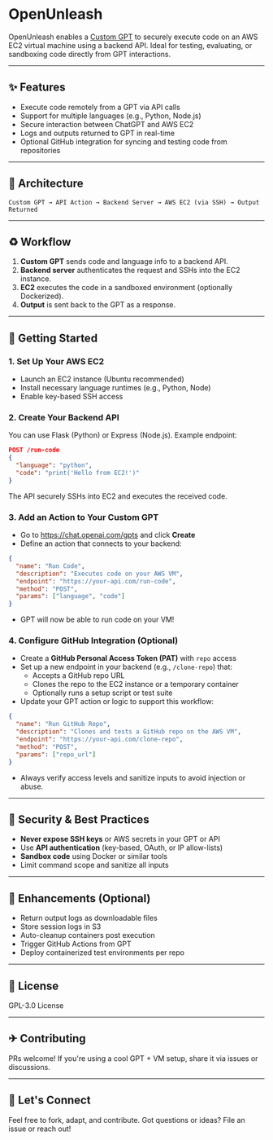 # OpenUnleash

OpenUnleash enables a [Custom GPT](https://chat.openai.com/gpts) to securely execute code on an AWS EC2 virtual machine using a backend API. Ideal for testing, evaluating, or sandboxing code directly from GPT interactions.

---

## ✨ Features
- Execute code remotely from a GPT via API calls
- Support for multiple languages (e.g., Python, Node.js)
- Secure interaction between ChatGPT and AWS EC2
- Logs and outputs returned to GPT in real-time
- Optional GitHub integration for syncing and testing code from repositories

---

## 🤝 Architecture
```text
Custom GPT → API Action → Backend Server → AWS EC2 (via SSH) → Output Returned
```

---

## ♻ Workflow
1. **Custom GPT** sends code and language info to a backend API.
2. **Backend server** authenticates the request and SSHs into the EC2 instance.
3. **EC2** executes the code in a sandboxed environment (optionally Dockerized).
4. **Output** is sent back to the GPT as a response.

---

## 🚀 Getting Started

### 1. Set Up Your AWS EC2
- Launch an EC2 instance (Ubuntu recommended)
- Install necessary language runtimes (e.g., Python, Node)
- Enable key-based SSH access

### 2. Create Your Backend API
You can use Flask (Python) or Express (Node.js). Example endpoint:
```json
POST /run-code
{
  "language": "python",
  "code": "print('Hello from EC2!')"
}
```
The API securely SSHs into EC2 and executes the received code.

### 3. Add an Action to Your Custom GPT
- Go to https://chat.openai.com/gpts and click **Create**
- Define an action that connects to your backend:
```json
{
  "name": "Run Code",
  "description": "Executes code on your AWS VM",
  "endpoint": "https://your-api.com/run-code",
  "method": "POST",
  "params": ["language", "code"]
}
```
- GPT will now be able to run code on your VM!

### 4. Configure GitHub Integration (Optional)
- Create a **GitHub Personal Access Token (PAT)** with `repo` access
- Set up a new endpoint in your backend (e.g., `/clone-repo`) that:
  - Accepts a GitHub repo URL
  - Clones the repo to the EC2 instance or a temporary container
  - Optionally runs a setup script or test suite
- Update your GPT action or logic to support this workflow:
```json
{
  "name": "Run GitHub Repo",
  "description": "Clones and tests a GitHub repo on the AWS VM",
  "endpoint": "https://your-api.com/clone-repo",
  "method": "POST",
  "params": ["repo_url"]
}
```
- Always verify access levels and sanitize inputs to avoid injection or abuse.

---

## 🔐 Security & Best Practices
- **Never expose SSH keys** or AWS secrets in your GPT or API
- Use **API authentication** (key-based, OAuth, or IP allow-lists)
- **Sandbox code** using Docker or similar tools
- Limit command scope and sanitize all inputs

---

## 🚀 Enhancements (Optional)
- Return output logs as downloadable files
- Store session logs in S3
- Auto-cleanup containers post execution
- Trigger GitHub Actions from GPT
- Deploy containerized test environments per repo

---

## 📖 License
GPL-3.0 License

---

## ✈ Contributing
PRs welcome! If you're using a cool GPT + VM setup, share it via issues or discussions.

---

## 🤝 Let's Connect
Feel free to fork, adapt, and contribute. Got questions or ideas? File an issue or reach out!
